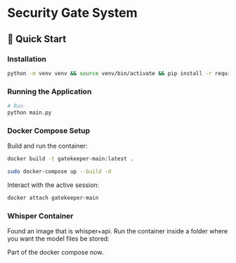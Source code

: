 # Security Gate System

## 🚀 Quick Start

### Installation

```bash
python -m venv venv && source venv/bin/activate && pip install -r requirements.txt
```

### Running the Application

```bash
# Run
python main.py
```

### Docker Compose Setup

Build and run the container:

```bash
docker build -t gatekeeper-main:latest .
```

```bash
sudo docker-compose up --build -d
```

Interact with the active session:

```bash
docker attach gatekeeper-main
```

### Whisper Container

Found an image that is whisper+api. Run the container inside a folder where you want the model files be stored:

Part of the docker compose now.

